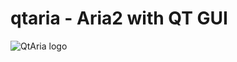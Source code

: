 # qtaria - Aria2 with QT GUI
![QtAria logo](/../master/img/QtAria-text-logo.png?raw=true "QtAria Logo")
